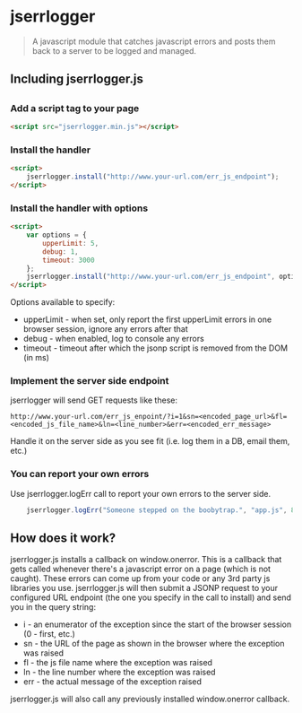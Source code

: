 # jserrlogger
> A javascript module that catches javascript errors and posts them back to a server to be logged and managed.

## Including jserrlogger.js

##

### Add a script tag to your page

```html
<script src="jserrlogger.min.js"></script>
```

### Install the handler

```html
<script>
    jserrlogger.install("http://www.your-url.com/err_js_endpoint");
</script>
```

### Install the handler with options

```html
<script>
    var options = {
        upperLimit: 5,
        debug: 1,
        timeout: 3000
    };
    jserrlogger.install("http://www.your-url.com/err_js_endpoint", options);
</script>
```

Options available to specify:
* upperLimit - when set, only report the first upperLimit errors in one browser session, ignore any errors after that
* debug - when enabled, log to console any errors
* timeout - timeout after which the jsonp script is removed from the DOM (in ms)


### Implement the server side endpoint

jserrlogger will send GET requests like these:

```url
http://www.your-url.com/err_js_enpoint/?i=1&sn=<encoded_page_url>&fl=<encoded_js_file_name>&ln=<line_number>&err=<encoded_err_message>
```

Handle it on the server side as you see fit (i.e. log them in a DB, email them, etc.)

### You can report your own errors

Use jserrlogger.logErr call to report your own errors to the server side.

```js
    jserrlogger.logErr("Someone stepped on the boobytrap.", "app.js", 834);
```

## How does it work?

jserrlogger.js installs a callback on window.onerror. This is a callback that gets called whenever there's a javascript error on a page (which is not caught). These errors can come up from your code or any 3rd party js libraries you use.
jserrlogger.js will then submit a JSONP request to your configured URL endpoint (the one you specify in the call to install) and send you in the query string:
* i - an enumerator of the exception since the start of the browser session (0 - first, etc.)
* sn - the URL of the page as shown in the browser where the exception was raised
* fl - the js file name where the exception was raised
* ln - the line number where the exception was raised
* err - the actual message of the exception raised

jserrlogger.js will also call any previously installed window.onerror callback.
